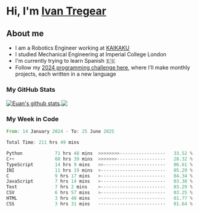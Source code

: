 # Hi, I'm [Ivan Tregear](https://www.linkedin.com/in/ivantregear/)

## About me

* I am a Robotics Engineer working at [KAIKAKU](https://github.com/KAIKAKU-AI)
* I studied Mechanical Engineering at Imperial College London
* I'm currently trying to learn Spanish :es:
* Follow my [2024 programming challenge here](https://github.com/ITregear?tab=repositories), where I'll make monthly projects, each written in a new language


### My GitHub Stats

<a href="#my-github-stats">
  <img align="center" src="https://github-readme-stats.vercel.app/api?username=itregear&count_private=true&show_icons=true&include_all_commits=true&theme=material-palenight" alt="Euan's github stats" />
</a>

<a href="#my-github-stats">
  <img align="center" src="https://github-readme-stats.vercel.app/api/top-langs/?username=itregear&layout=compact&theme=material-palenight" />
</a>

### My Week in Code
<!--START_SECTION:waka-->

```rust
From: 14 January 2024 - To: 25 June 2025

Total Time: 211 hrs 49 mins

Python            71 hrs 48 mins  >>>>>>>>-----------------   33.52 %
C++               60 hrs 39 mins  >>>>>>>------------------   28.32 %
TypeScript        14 hrs 9 mins   >>-----------------------   06.61 %
INI               11 hrs 19 mins  >------------------------   05.29 %
C                 9 hrs 17 mins   >------------------------   04.34 %
JavaScript        7 hrs 14 mins   >------------------------   03.38 %
Text              7 hrs 2 mins    >------------------------   03.29 %
CSV               6 hrs 57 mins   >------------------------   03.25 %
HTML              3 hrs 48 mins   -------------------------   01.77 %
CSS               3 hrs 31 mins   -------------------------   01.64 %
```

<!--END_SECTION:waka-->
